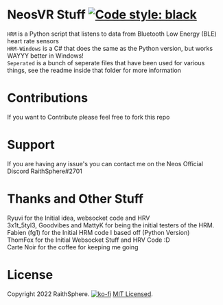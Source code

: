 # NeosVR Stuff [![Code style: black](https://img.shields.io/badge/code%20style-black-000000.svg)](https://github.com/psf/black)

`HRM` is a Python script that listens to data from Bluetooth Low Energy (BLE) heart rate sensors<BR>
`HRM-Windows` is a C# that does the same as the Python version, but works WAYYY better in Windows!<BR>
`Seperated` is a bunch of seperate files that have been used for various things, see the readme inside that folder for more information

# Contributions
If you want to Contribute please feel free to fork this repo

# Support
If you are having any issue's you can contact me on the Neos Official Discord RaithSphere#2701

# Thanks and Other Stuff
Ryuvi for the Initial idea, websocket code and HRV
<BR>3x1t_5tyl3, Goodvibes and MattyK for being the initial testers of the HRM.
<BR>Fabien (fg1) for the Initial HRM code I based off (Python Version)
<BR>ThomFox for the Initial Websocket Stuff and HRV Code :D
<BR>Carte Noir for the coffee for keeping me going

# License
Copyright 2022 RaithSphere.
[![ko-fi](https://ko-fi.com/img/githubbutton_sm.svg)](https://ko-fi.com/A814W1R)
[MIT Licensed](https://github.com/RaithSphere/NeosVR-Stuff/blob/main/HRM/LICENSE).
